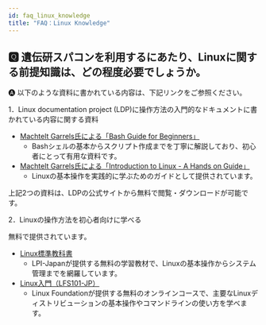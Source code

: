 ```yaml
---
id: faq_linux_knowledge
title: "FAQ：Linux Knowledge"
---
```


## &#x1F180; 遺伝研スパコンを利用するにあたり、Linuxに関する前提知識は、どの程度必要でしょうか。

&#x1F150; 以下のような資料に書かれている内容は、下記リンクをご参照ください。

1．Linux documentation project (LDP)に操作方法の入門的なドキュメントに書かれている内容に関する資料

- [Machtelt Garrels氏による「Bash Guide for Beginners」](https://tldp.org/LDP/Bash-Beginners-Guide/html/index.html?utm_source=chatgpt.com)
    - Bashシェルの基本からスクリプト作成までを丁寧に解説しており、初心者にとって有用な資料です。 
- [Machtelt Garrels氏による「Introduction to Linux - A Hands on Guide」](https://tldp.org/guides.html?utm_source=chatgpt.com)
    - Linuxの基本操作を実践的に学ぶためのガイドとして提供されています。 

上記2つの資料は、LDPの公式サイトから無料で閲覧・ダウンロードが可能です。

2．Linuxの操作方法を初心者向けに学べる

無料で提供されています。
- [Linux標準教科書](https://linuc.org/textbooks/linux/)
    - LPI-Japanが提供する無料の学習教材で、Linuxの基本操作からシステム管理までを網羅しています。
- [Linux入門（LFS101-JP）](https://training.linuxfoundation.org/ja/training/introduction-to-linux-lfs101-jp/)
    - Linux Foundationが提供する無料のオンラインコースで、主要なLinuxディストリビューションの基本操作やコマンドラインの使い方を学べます。

